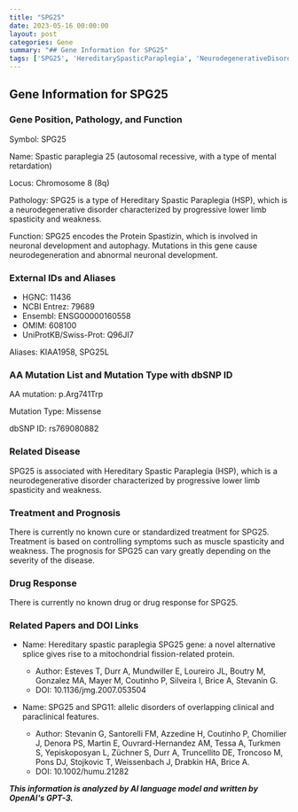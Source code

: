 ```yaml
---
title: "SPG25"
date: 2023-05-16 00:00:00
layout: post
categories: Gene
summary: "## Gene Information for SPG25"
tags: ['SPG25', 'HereditarySpasticParaplegia', 'NeurodegenerativeDisorder', 'ProteinSpastizin', 'MissenseMutation', 'NoKnownCure', 'SymptomControl', 'OverlappingClinicalFeatures']
---
```


## Gene Information for SPG25
### Gene Position, Pathology, and Function
Symbol: SPG25

Name: Spastic paraplegia 25 (autosomal recessive, with a type of mental retardation)

Locus: Chromosome 8 (8q)

Pathology: SPG25 is a type of Hereditary Spastic Paraplegia (HSP), which is a neurodegenerative disorder characterized by progressive lower limb spasticity and weakness.

Function: SPG25 encodes the Protein Spastizin, which is involved in neuronal development and autophagy. Mutations in this gene cause neurodegeneration and abnormal neuronal development.


### External IDs and Aliases
- HGNC: 11436
- NCBI Entrez: 79689
- Ensembl: ENSG00000160558
- OMIM: 608100
- UniProtKB/Swiss-Prot: Q96JI7

Aliases: KIAA1958, SPG25L


### AA Mutation List and Mutation Type with dbSNP ID
AA mutation: p.Arg741Trp

Mutation Type: Missense

dbSNP ID: rs769080882


### Related Disease
SPG25 is associated with Hereditary Spastic Paraplegia (HSP), which is a neurodegenerative disorder characterized by progressive lower limb spasticity and weakness.


### Treatment and Prognosis
There is currently no known cure or standardized treatment for SPG25. Treatment is based on controlling symptoms such as muscle spasticity and weakness. The prognosis for SPG25 can vary greatly depending on the severity of the disease.


### Drug Response
There is currently no known drug or drug response for SPG25.


### Related Papers and DOI Links
- Name: Hereditary spastic paraplegia SPG25 gene: a novel alternative splice gives rise to a mitochondrial fission-related protein.
  - Author: Esteves T, Durr A, Mundwiller E, Loureiro JL, Boutry M, Gonzalez MA, Mayer M, Coutinho P, Silveira I, Brice A, Stevanin G.
  - DOI: 10.1136/jmg.2007.053504
  
- Name: SPG25 and SPG11: allelic disorders of overlapping clinical and paraclinical features.
  - Author: Stevanin G, Santorelli FM, Azzedine H, Coutinho P, Chomilier J, Denora PS, Martin E, Ouvrard-Hernandez AM, Tessa A, Turkmen S, Yepiskoposyan L, Züchner S, Durr A, Truncellito DE, Troncoso M, Pons DJ, Stojkovic T, Weissenbach J, Drabkin HA, Brice A.
  - DOI: 10.1002/humu.21282

**_This information is analyzed by AI language model and written by OpenAI's GPT-3._**